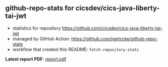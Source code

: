 ## github-repo-stats for cicsdev/cics-java-liberty-tai-jwt

- statistics for repository https://github.com/cicsdev/cics-java-liberty-tai-jwt
- managed by GitHub Action: https://github.com/jgehrcke/github-repo-stats
- workflow that created this README: `fetch-repository-stats`

**Latest report PDF**: [report.pdf](https://github.com/cicsdev/repo-stats/raw/reports/cicsdev/cics-java-liberty-tai-jwt/latest-report/report.pdf)

